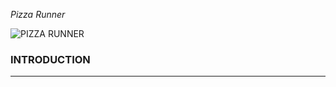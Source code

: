 *Pizza Runner*

![PIZZA RUNNER](https://github.com/felipeleong/8-week-sql-challenge/assets/116659667/26495f30-4b06-4863-a498-f7b4babe8403)

### INTRODUCTION

--------------
